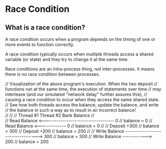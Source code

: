 # Race Condition

## What is a race condition?

A race condition occurs when a program depends on the timing of one or more events to function correctly.

A race condition typically occurs when multiple threads access a shared variable (or state) and they try to change it at the same time.

Race conditions are an intra-process thing, not inter-processes. It means there is no race condition between processes.


//  Visualization of the above program's execution.  When the two deposit 
//  functions run at the same time, the execution of statements over time
//  may interleave (and our simulated "network delay" further assures this),
//  causing a race condition to occur when they access the same shared state.
//  See how both threads access the balance, update the balance, and write 
//  the balance in such a way as to result in an incorrect balance!  
//
//
//  Thread #1             Thread #2              Bank Balance
//     
//  Read Balance  <----------------------------------- 0
//  balance = 0 
//                        Read Balance  <------------- 0
//                        balance = 0
//
//  Deposit +300
//  balance = 300
//                        Deposit +200 
//                        balance  = 200
//
//  Write Balance  ----------------------------------> 300
//  balance = 300
//                        Write Balance  ------------> 200
//                        balance = 200

